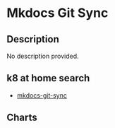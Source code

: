 # Mkdocs Git Sync

## Description

No description provided.

## k8 at home search

- [mkdocs-git-sync](https://nanne.dev/k8s-at-home-search/#/mkdocs-git-sync)

## Charts


